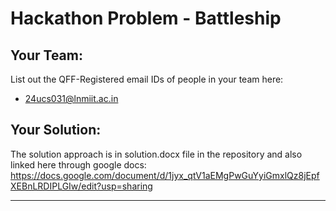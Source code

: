 # Hackathon Problem - Battleship

## Your Team:
List out the QFF-Registered email IDs of people in your team here:
- 24ucs031@lnmiit.ac.in
  
## Your Solution:
The solution approach is in solution.docx file in the repository and also linked here through google docs: https://docs.google.com/document/d/1jyx_qtV1aEMgPwGuYyiGmxlQz8jEpfXEBnLRDIPLGIw/edit?usp=sharing

---
